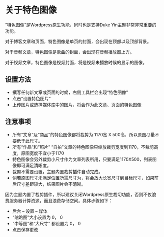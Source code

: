 # 关于特色图像

“特色图像”是Wordpress原生功能，同时也是支持Duke Yin主题非常非常重要的功能。

对于博客文章和页面，特色图像是单页的封面，会出现在顶部以及顶部背景。

对于音频文章，特色图像是歌曲的封面，会出现在音频播放器上方。

对于视频文章，特色图像是视频封面，将是视频未播放时候的显示的图像。

## 设置方法

- 撰写任何新文章或页面的时候，右侧工具栏会出现“特色图像”
- 点击“设置特色图片”
- 上传图片或选择媒体库中的图片，将会作为此文章、页面的特色图像

## 注意事项

- 所有“文章”及“商品”的特色图像都将裁剪为 1170宽 X 500高，所以原图尽量不要低于此尺寸。
- 所有“作品”和“照片” “自拍”文章的特色图像只缩放裁剪宽度到1170，不裁剪高度，原图宽度不宜小于1170
- 特色图像会另外裁剪小尺寸作为文章列表所用，只要满足1170X500，列表图像即可满足清晰度。
- 裁剪不需要设置，主题内置裁剪插件自动完成。
- 倘若原图尺寸未满足位置所需尺寸为，将会放大长宽尺寸到目标尺寸，如果前后尺寸差距较大，结果图片会不清晰。

因为主题内置了裁剪插件，所以建议关闭Wordpress原生裁切功能，否则不仅浪费服务器计算资源，而且浪费存储空间。具体步骤如下：

- 后台 – 设置 – 媒体
- “缩略图”大小设置为 0， 0
- “中等图”和“大尺寸” 都设置为 0， 0
- 点击保存更改
